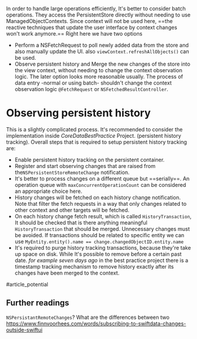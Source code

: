 In order to handle large operations efficiently, It's better to consider batch operations. They access the PersistentStore directly without needing to use ManagedObjectContexts.
Since context will not be used here, ==the reactive techniques that update the user interface by context changes won't work anymore.== Right here we have two options
* Perform a NSFetchRequest to poll newly added data from the store and also manually update the UI. also `viewContext.refreshAllObjects()` can be used.
* Observe persistent history and Merge the new changes of the store into the view context, without needing to change the context observation logic.
The later option looks more reasonable usually. The process of data entry -normal or using batch- shouldn't change the context observation logic `@FetchRequest` or `NSFetchedResultController`.
# Observing persistent history
This is a slightly complicated process. It's recommended to consider the implementation inside *CoreDataBestPractice* Project. (persistent history tracking). Overall steps that is required to setup persistent history tracking are:
* Enable persistent history tracking on the persistent container.
* Register and start observing changes that are raised from the`NSPersistentStoreRemoteChange` notification.
* It's better to process changes on a different queue but ==serially==. An operation queue with `maxConcurrentOperationCount` can be considered an appropriate choice here.
* History changes will be fetched on each history change notification. Note that filter the fetch requests in a way that only changes related to other context and other targets will be fetched.
* On each history change fetch result, which is called `HistoryTransaction`, It should be checked that is there anything meaningful `HistoryTransaction` that should be merged. Unnecessary changes must be avoided. If transactions should be related to specific entity we can use `MyEntity.entity().name == change.changedObjectID.entity.name`
* It's required to purge history tracking transactions, because they're take up space on disk. While It's possible to remove before a certain past date. *for example seven days ago* in the best practice project there is a timestamp tracking mechanism to remove history exactly after its changes have been merged to the context.

#article_potential
## Further readings
`NSPersistantRemoteChanges`? What are the differences between two
https://www.finnvoorhees.com/words/subscribing-to-swiftdata-changes-outside-swiftui